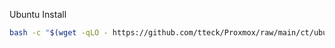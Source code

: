 Ubuntu Install

```bash
bash -c "$(wget -qLO - https://github.com/tteck/Proxmox/raw/main/ct/ubuntu.sh)"
```

